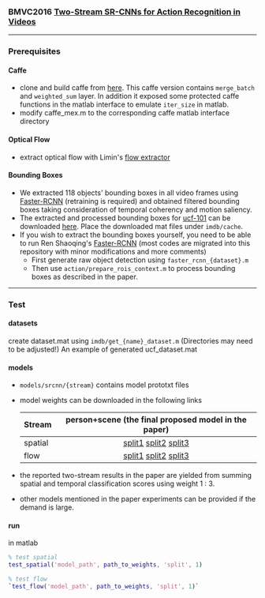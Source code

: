 ### BMVC2016 [Two-Stream SR-CNNs for Action Recognition in Videos](http://www.bmva.org/bmvc/2016/papers/paper108/index.html)

---
### Prerequisites ###

#### Caffe
- clone and build caffe from [here](https://github.com/yifita/caffe). This caffe version contains `merge_batch` and `weighted_sum` layer. In addition it exposed some protected caffe functions in the matlab interface to emulate `iter_size` in matlab.
- modify caffe_mex.m to the corresponding caffe matlab interface directory

#### Optical Flow
- extract optical flow with Limin's [flow extractor](https://github.com/wanglimin/dense_flow)

#### Bounding Boxes
- We extracted 118 objects' bounding boxes in all video frames using [Faster-RCNN][Faster-RCNN] (retraining is required) and obtained filtered bounding boxes taking consideration of temporal coherency and motion saliency.
- The extracted and processed bounding boxes for [ucf-101][ucf-101] can be downloaded [here](https://polybox.ethz.ch/index.php/s/fNPgASRZiaVYsrr). Place the downloaded mat files under `imdb/cache`.
- If you wish to extract the bounding boxes yourself, you need to be able to run Ren Shaoqing's [Faster-RCNN][Faster-RCNN] (most codes are migrated into this repository with minor modifications and more comments)
	- First generate raw object detection using `faster_rcnn_{dataset}.m` 
	- Then use `action/prepare_rois_context.m` to process bounding boxes as described in the paper.

---
### Test ###
#### datasets ####
create dataset.mat using `imdb/get_{name}_dataset.m` (Directories may need to be adjusted!)
An example of generated ucf_dataset.mat 
#### models ####
- `models/srcnn/{stream}` contains model prototxt files
- model weights can be downloaded in the following links

	| Stream        | person+scene (the final proposed model in the paper)  |
	| ------------- |:-------------:|
	| spatial      | [split1](https://polybox.ethz.ch/index.php/s/sw6XuddNvN0UsDb) [split2](https://polybox.ethz.ch/index.php/s/xOkENBiQ6ItPjkc) [split3](https://polybox.ethz.ch/index.php/s/HCSFWRmYdgeEECH) |
	| flow      	 | [split1](https://polybox.ethz.ch/index.php/s/IXxAciMJ2eJE2U7) [split2](https://polybox.ethz.ch/index.php/s/5gNrgpKrwR35mMm) [split3](https://polybox.ethz.ch/index.php/s/Jk58PgHVbVrNfFl) |

- the reported two-stream results in the paper are yielded from summing spatial and temporal classification scores using weight 1 : 3.
- other models mentioned in the paper experiments can be provided if the demand is large.

#### run ####
in matlab 
```matlab
% test spatial
test_spatial('model_path', path_to_weights, 'split', 1)
```

```matlab
% test flow
`test_flow('model_path', path_to_weights, 'split', 1)`
```

[ucf-101]: http://crcv.ucf.edu/data/UCF101.php
[hmdb-51]: http://serre-lab.clps.brown.edu/resource/hmdb-a-large-human-motion-database/
[jhmdb]: http://jhmdb.is.tue.mpg.de/
[Faster-RCNN]: faster_rcnn_build
